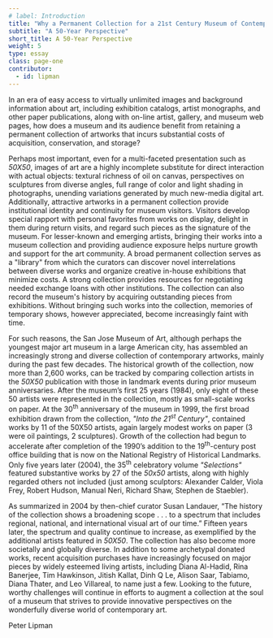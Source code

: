 ```yaml
---
# label: Introduction
title: "Why a Permanent Collection for a 21st Century Museum of Contemporary Art"
subtitle: "A 50-Year Perspective"
short_title: A 50-Year Perspective
weight: 5
type: essay
class: page-one
contributor:
  - id: lipman
---
```


In an era of easy access to virtually unlimited images and background information about art, including exhibition catalogs, artist monographs, and other paper publications, along with on-line artist, gallery, and museum web pages, how does a museum and its audience benefit from retaining a permanent collection of artworks that incurs substantial costs of acquisition, conservation, and storage?

Perhaps most important, even for a multi-faceted presentation such as *50X50*, images of art are a highly incomplete substitute for direct interaction with actual objects: textural richness of oil on canvas, perspectives on sculptures from diverse angles, full range of color and light shading in photographs, unending variations generated by much new-media digital art. Additionally, attractive artworks in a permanent collection provide institutional identity and continuity for museum visitors. Visitors develop special rapport with personal favorites from works on display, delight in them during return visits, and regard such pieces as the signature of the museum. For lesser-known and emerging artists, bringing their works into a museum collection and providing audience exposure helps nurture growth and support for the art community. A broad permanent collection serves as a "library" from which the curators can discover novel interrelations between diverse works and organize creative in-house exhibitions that minimize costs. A strong collection provides resources for negotiating needed exchange loans with other institutions. The collection can also record the museum's history by acquiring outstanding pieces from exhibitions. Without bringing such works into the collection, memories of temporary shows, however appreciated, become increasingly faint with time.

For such reasons, the San Jose Museum of Art, although perhaps the youngest major art museum in a large American city, has assembled an increasingly strong and diverse collection of contemporary artworks, mainly during the past few decades. The historical growth of the collection, now more than 2,600 works, can be tracked by comparing collection artists in the *50X50* publication with those in landmark events during prior museum anniversaries. After the museum’s first 25 years (1984), only eight of these 50 artists were represented in the collection, mostly as small-scale works on paper. At the 30<sup>th</sup> anniversary of the museum in 1999, the first broad exhibition drawn from the collection, *"Into the 21<sup>st</sup> Century"*, contained works by 11 of the 50X50 artists, again largely modest works on paper (3 were oil paintings, 2 sculptures). Growth of the collection had begun to accelerate after completion of the 1990’s addition to the 19<sup>th</sup>-century post office building that is now on the National Registry of Historical Landmarks. Only five years later (2004), the 35<sup>th</sup> celebratory volume *"Selections"* featured substantive works by 27 of the *50x50* artists, along with highly regarded others not included (just among sculptors: Alexander Calder, Viola Frey, Robert Hudson, Manual Neri, Richard Shaw, Stephen de Staebler).

As summarized in 2004 by then-chief curator Susan Landauer, “The history of the collection shows a broadening scope . . . to a spectrum that includes regional, national, and international visual art of our time.” Fifteen years later, the spectrum and quality continue to increase, as exemplified by the additional artists featured in *50X50*. The collection has also become more societally and globally diverse. In addition to some archetypal donated works, recent acquisition purchases have increasingly focused on major pieces by widely esteemed living artists, including Diana Al-Hadid, Rina Banerjee, Tim Hawkinson, Jitish Kallat, Dinh Q Le, Alison Saar, Tabiamo, Diana Thater, and Leo Villareal, to name just a few. Looking to the future, worthy challenges will continue in efforts to augment a collection at the soul of a museum that strives to provide innovative perspectives on the wonderfully diverse world of contemporary art.

Peter Lipman
